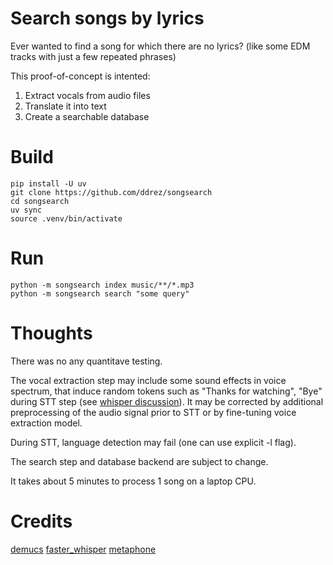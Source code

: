 # Search songs by lyrics

Ever wanted to find a song for which there are no lyrics? (like some EDM tracks with just a few repeated phrases)

This proof-of-concept is intented:
1) Extract vocals from audio files
2) Translate it into text
3) Create a searchable database


# Build

```
pip install -U uv
git clone https://github.com/ddrez/songsearch
cd songsearch
uv sync
source .venv/bin/activate
```

# Run

```
python -m songsearch index music/**/*.mp3
python -m songsearch search "some query"
```

# Thoughts

There was no any quantitave testing.

The vocal extraction step may include some sound effects in voice spectrum, that induce random tokens such as "Thanks for watching", "Bye" during STT step (see [whisper discussion](https://github.com/openai/whisper/discussions/1455)).
It may be corrected by additional preprocessing of the audio signal prior to STT or by fine-tuning voice extraction model.

During STT, language detection may fail (one can use explicit -l flag).

The search step and database backend are subject to change.

It takes about 5 minutes to process 1 song on a laptop CPU.


# Credits

[demucs](https://github.com/adefossez/demucs)
[faster_whisper](https://github.com/SYSTRAN/faster-whisper)
[metaphone](https://github.com/oubiwann/metaphone)
